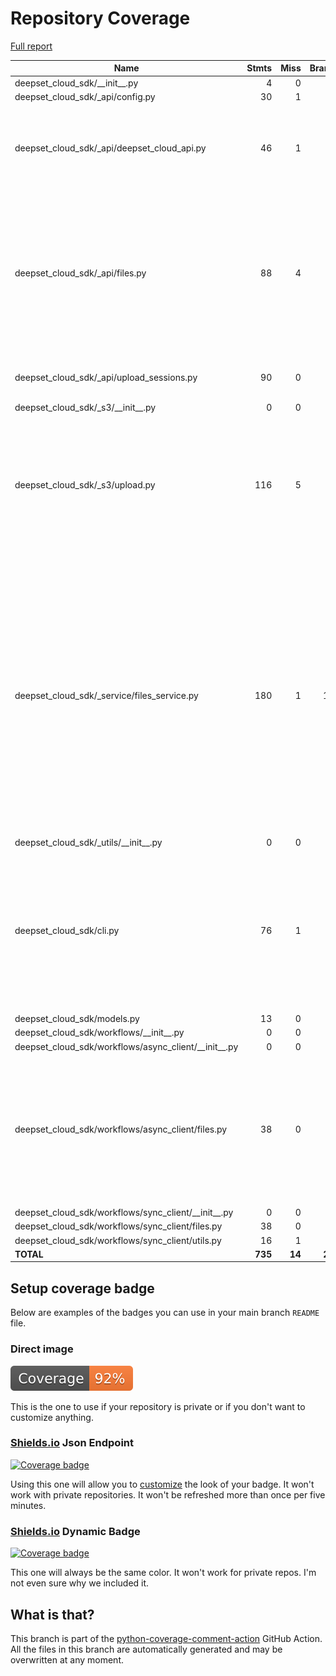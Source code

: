 # Repository Coverage

[Full report](https://htmlpreview.github.io/?https://github.com/deepset-ai/deepset-cloud-sdk/blob/python-coverage-comment-action-data/htmlcov/index.html)

| Name                                                        |    Stmts |     Miss |   Branch |   BrPart |   Cover |   Missing |
|------------------------------------------------------------ | -------: | -------: | -------: | -------: | ------: | --------: |
| deepset\_cloud\_sdk/\_\_init\_\_.py                         |        4 |        0 |        0 |        0 |    100% |           |
| deepset\_cloud\_sdk/\_api/config.py                         |       30 |        1 |        8 |        1 |     95% |        37 |
| deepset\_cloud\_sdk/\_api/deepset\_cloud\_api.py            |       46 |        1 |       16 |        6 |     89% |45->44, 61->63, 62->61, 63->62, 68->exit, 77->71, 212 |
| deepset\_cloud\_sdk/\_api/files.py                          |       88 |        4 |       40 |        9 |     90% |39->38, 101-104, 107->111, 111->115, 115->118, 127->126, 156->158, 175, 179 |
| deepset\_cloud\_sdk/\_api/upload\_sessions.py               |       90 |        0 |       28 |        2 |     98% |188->182, 227->221 |
| deepset\_cloud\_sdk/\_s3/\_\_init\_\_.py                    |        0 |        0 |        0 |        0 |    100% |           |
| deepset\_cloud\_sdk/\_s3/upload.py                          |      116 |        5 |       42 |        7 |     91% |85->79, 105->exit, 116-124, 164->exit, 165->164, 256->exit, 274->exit |
| deepset\_cloud\_sdk/\_service/files\_service.py             |      180 |        1 |      104 |       15 |     94% |50->52, 51->50, 52->51, 59->exit, 104->111, 116->115, 156->170, 170->179, 182->181, 202->201, 246->245, 298->304, 385, 434->446, 446->454 |
| deepset\_cloud\_sdk/\_utils/\_\_init\_\_.py                 |        0 |        0 |        0 |        0 |    100% |           |
| deepset\_cloud\_sdk/cli.py                                  |       76 |        1 |       34 |        9 |     91% |29->28, 70->69, 90->93, 97->96, 113->112, 163->162, 209->185, 218->217, 268->267, 284 |
| deepset\_cloud\_sdk/models.py                               |       13 |        0 |        4 |        0 |    100% |           |
| deepset\_cloud\_sdk/workflows/\_\_init\_\_.py               |        0 |        0 |        0 |        0 |    100% |           |
| deepset\_cloud\_sdk/workflows/async\_client/\_\_init\_\_.py |        0 |        0 |        0 |        0 |    100% |           |
| deepset\_cloud\_sdk/workflows/async\_client/files.py        |       38 |        0 |       16 |        8 |     85% |53->exit, 54->53, 87->exit, 88->87, 114->exit, 149->exit, 187->exit, 227->exit |
| deepset\_cloud\_sdk/workflows/sync\_client/\_\_init\_\_.py  |        0 |        0 |        0 |        0 |    100% |           |
| deepset\_cloud\_sdk/workflows/sync\_client/files.py         |       38 |        0 |        0 |        0 |    100% |           |
| deepset\_cloud\_sdk/workflows/sync\_client/utils.py         |       16 |        1 |        2 |        0 |     94% |        26 |
|                                                   **TOTAL** |  **735** |   **14** |  **294** |   **57** | **93%** |           |


## Setup coverage badge

Below are examples of the badges you can use in your main branch `README` file.

### Direct image

[![Coverage badge](https://raw.githubusercontent.com/deepset-ai/deepset-cloud-sdk/python-coverage-comment-action-data/badge.svg)](https://htmlpreview.github.io/?https://github.com/deepset-ai/deepset-cloud-sdk/blob/python-coverage-comment-action-data/htmlcov/index.html)

This is the one to use if your repository is private or if you don't want to customize anything.

### [Shields.io](https://shields.io) Json Endpoint

[![Coverage badge](https://img.shields.io/endpoint?url=https://raw.githubusercontent.com/deepset-ai/deepset-cloud-sdk/python-coverage-comment-action-data/endpoint.json)](https://htmlpreview.github.io/?https://github.com/deepset-ai/deepset-cloud-sdk/blob/python-coverage-comment-action-data/htmlcov/index.html)

Using this one will allow you to [customize](https://shields.io/endpoint) the look of your badge.
It won't work with private repositories. It won't be refreshed more than once per five minutes.

### [Shields.io](https://shields.io) Dynamic Badge

[![Coverage badge](https://img.shields.io/badge/dynamic/json?color=brightgreen&label=coverage&query=%24.message&url=https%3A%2F%2Fraw.githubusercontent.com%2Fdeepset-ai%2Fdeepset-cloud-sdk%2Fpython-coverage-comment-action-data%2Fendpoint.json)](https://htmlpreview.github.io/?https://github.com/deepset-ai/deepset-cloud-sdk/blob/python-coverage-comment-action-data/htmlcov/index.html)

This one will always be the same color. It won't work for private repos. I'm not even sure why we included it.

## What is that?

This branch is part of the
[python-coverage-comment-action](https://github.com/marketplace/actions/python-coverage-comment)
GitHub Action. All the files in this branch are automatically generated and may be
overwritten at any moment.